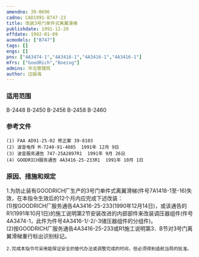 ```yaml
---
amendno: 39-0696  
cadno: CAD1991-B747-23  
title: 改装3号门单件式离翼滑梯  
publishdate: 1991-12-20  
effdate: 1992-01-09  
acmodels: ["B747"]  
tags: []  
engs: []  
pns: ["4A3474-1","4A3416-1","4A3416-1","4A3416-1"]  
mfrs: ["GoodRich","Boeing"]  
admins: 华北管理局  
author: 边振海  
---
```

  
### 适用范围  
B-2448 B-2450 B-2456 B-2458 B-2460  
  
<!--more-->  
### 参考文件  
    (1) FAA AD91-25-02 修正案 39-8103  
    (2) 波音电传 M-7240-91-4085  1991年 12月 9日  
    (3) 波音服务通告 747-25A2897R1  1991年 9月 26日  
    (4) GOODRICH服务通告 4A3416-25-233R1  1991年 10月 1日  
  
### 原因、措施和规定  
1.为防止装有GOODRICH厂生产的3号门单件式离翼滑梯(件号7A1418-1至-16)失效，在本指令生效后的12个月内应完成下述改装：  
 (1)按GOODRICH厂服务通告4A3416-25-233(1990年12月14日)，或该通告的R1(1991年10月1日)的施工说明第2节安装改进的内部部件来改装调压器组件(件号4A3474-1，此件为件号4A3416-1/-2/-3储压器组件的分组件)。  
 (2)按GOODRICH厂服务通告4A3416-25-233或R1施工说明第3．B节对3号门离翼滑梯重行标出识别标记。  
  
    2.完成本指令可采用能保证安全的替代办法或调整完成的时间，但必须得到适航当局的批准。  
  
